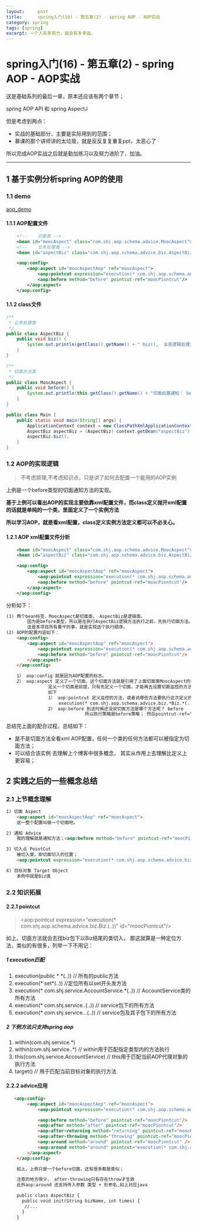 ```yaml
---
layout:     post
title:      spring入门(16) - 第五章(2) - spring AOP - AOP实战
category: spring
tags: [spring]
excerpt: 一个人有多努力，就会有多幸运。
---
```


spring入门(16) - 第五章(2) - spring AOP - AOP实战
=======================================
这是基础系列的最后一章，原本还应该有两个章节；

spring AOP API 和 spring AspectJ

但是考虑到两点：

- 实战的基础部分，主要是实际用到的范围；
- 慕课的那个讲师讲的太垃圾，就是反反复复重复ppt，太恶心了

所以完成AOP实战之后就是勤加练习以及努力进阶了，加油。

--------------------------------------

1 基于实例分析spring AOP的使用
-------------------------------------
### 1.1 demo

[aop_demo](https://github.com/hunzino1/spring_round_one/tree/master/muke/cheapter5_aop)

#### 1.1.1 AOP配置文件

```xml
    <!--    切面类 -->
    <bean id="moocAspect" class="com.shj.aop.schema.advice.MoocAspect"></bean>
    <!--    业务处理类 -->
    <bean id="aspectBiz" class="com.shj.aop.schema.advice.biz.AspectBiz"></bean>

    <aop:config>
        <aop:aspect id="moocAspectAop" ref="moocAspect">
            <aop:pointcut expression="execution(* com.shj.aop.schema.advice.biz.*Biz.*(..))" id="moocPiontcut"/>
            <aop:before method="before" pointcut-ref="moocPiontcut"/>
        </aop:aspect>
    </aop:config>
```

#### 1.1.2 class文件

```java
/**
 * 业务处理类
 */
public class AspectBiz {
    public void biz() {
        System.out.println(getClass().getName() + " biz(),  业务逻辑处理方法");
    }
}

/**
 * 切面方法类
 */
public class MoocAspect {
    public void before() {
        System.out.println(this.getClass().getName() + "切面前置通知： before");
    }
}

public class Main {
    public static void main(String[] args) {
        ApplicationContext context = new ClassPathXmlApplicationContext("spring-context.xml");
        AspectBiz aspectBiz = (AspectBiz) context.getBean("aspectBiz");
        aspectBiz.biz();
    }
}
```

### 1.2 AOP的实现逻辑

> 不考虑原理,不考虑知识点，只是讲了如何去配置一个能用的AOP实例

上例是一个before类型的切面通知方法的实现。

**基于上例可以看出AOP的实现主要依靠xml配置文件，而class定义抛开xml配置的话就是单纯的一个类，里面定义了一个实例方法**

**所以学习AOP，就是看xml配置，class定义实例方法定义都可以不必关心。**

#### 1.2.1 AOP xml配置文件分析

```xml
    <bean id="moocAspect" class="com.shj.aop.schema.advice.MoocAspect"></bean>
    <bean id="aspectBiz" class="com.shj.aop.schema.advice.biz.AspectBiz"></bean>

    <aop:config>
        <aop:aspect id="moocAspectAop" ref="moocAspect">
            <aop:pointcut expression="execution(* com.shj.aop.schema.advice.biz.*Biz.*(..))" id="moocPiontcut"/>
            <aop:before method="before" pointcut-ref="moocPiontcut"/>
        </aop:aspect>
    </aop:config>
```

分析如下：

```html
(1) 两个bean标签，MoocAspect是切面类， AspectBiz是逻辑类。
        因为是before类型，所以是在执行AspectBiz逻辑方法执行之前，先执行切面方法。
        这是本项目所有要干的事，就是实现这个执行顺序。
(2) AOP的配置内容如下：
    <aop:config>
        <aop:aspect id="moocAspectAop" ref="moocAspect">
            <aop:pointcut expression="execution(* com.shj.aop.schema.advice.biz.*Biz.*(..))" id="moocPiontcut"/>
            <aop:before method="before" pointcut-ref="moocPiontcut"/>
        </aop:aspect>
    </aop:config>

    1） aop:config 就是因为AOP配置的标志。
    2） aop:aspect 定义了一个切面，这个切面方法就是引用了上面切面类MoocAspect的bean id。
                定义一个切面是前提，只有先定义一个切面，才能再去设置切面监控的方法(pointcut), 才能确定这个切面的执行策略(before/after/throw/around等)
                如下
                1） aop:pointcut 定义监控的方法，或者说哪些方法要执行这次定义的切面方法；
                    execution(* com.shj.aop.schema.advice.biz.*Biz.*(..))  是指biz包下所有Biz结尾的类，都会执行切面方法。
                2） aop:before 到这时候还没说切面方法是哪个方法呢？ before
                              所以执行策略是before策略； 然后pointcut-ref="moocPiontcut" 是关联目标类，即上面的pointcut。
```

总结完上面的配合过程，总结如下：

- 是不是切面方法全看xml AOP配置，任何一个类的任何方法都可以被指定为切面方法；
- 可以结合该实例 去理解上个博客中很多概念， 其实从作用上去理解比定义上更容易；


2 实践之后的一些概念总结
------------------------------

### 2.1 上节概念理解

```html
1) 切面 Aspect
    <aop:aspect id="moocAspectAop" ref="moocAspect">
    这一整个配置叫做一个切面吧。

2) 通知 Advice
    我的理解就是通知方法；<aop:before method="before" pointcut-ref="moocPiontcut"/>

3) 切入点 PointCut
    被切入类，即切面切入的位置；
    <aop:pointcut expression="execution(* com.shj.aop.schema.advice.biz.*Biz.*(..))" id="moocPiontcut"/>

4) 目标对象 Target Object
    本例中就是Biz类
```

### 2.2 知识拓展

#### 2.2.1 pointcut

> <aop:pointcut expression="execution(* com.shj.aop.schema.advice.biz.*Biz.*(..))" id="moocPiontcut"/>

如上，切面方法就会去找biz包下以Biz结尾的类切入， 那这就算是一种定位方法，类似的有很多，列举一下不用记：

##### 1 execution匹配

1. execution(public * *(..))   // 所有的public方法
2. execution(* set*(..))  //定位所有以set开头发方法
3. execution(* com.shj.service.AccountService.*(..))   // AccountService类的所有方法
4. execution(* com.shj.service..(..))  // service包下的所有方法
5. execution(* com.shj.service...(..))  // service包及其子包下的所有方法

##### 2 下例方法只支持spring aop

1. within(com.shj.service.*)
2. within(com.shj.service..*)  // within用于匹配指定类型内的方法执行
3. this(com.shj.service.AccountService) // this用于匹配当前AOP代理对象的执行方法
4. target() // 用于匹配当前目标对象的执行方法

#### 2.2.2 advice应用

```html
   <aop:config>
        <aop:aspect id="moocAspectAop" ref="moocAspect">
            <aop:pointcut expression="execution(* com.shj.aop.schema.advice.biz.*Biz.*(..))" id="moocPiontcut"/>

            <aop:before method="before" pointcut-ref="moocPiontcut"/>
            <aop:after method="after" pointcut-ref="moocPiontcut"/>
            <aop:after-returning method="returning" pointcut-ref="moocPiontcut"/>
            <aop:after-throwing method="throwing" pointcut-ref="moocPiontcut"/>
            <aop:around method="around" pointcut-ref="moocPiontcut" />
            <aop:around method="around" pointcut="execution(* com.shj.aop.advice.biz.AspectBiz.init(String, int) and args(bizName, times))" />
        </aop:aspect>
    </aop:config>

    如上，上例只是一个before切面，还有很多都是类似；

    注意的地方很少， after-throwing只有存在throw才生效
    此外aop:around 还支持传入参数 类型 + 形参名,如上对应java

    public class AspectBiz {
      public void init(String bizName, int times) {
       //...
      }
    }
```
